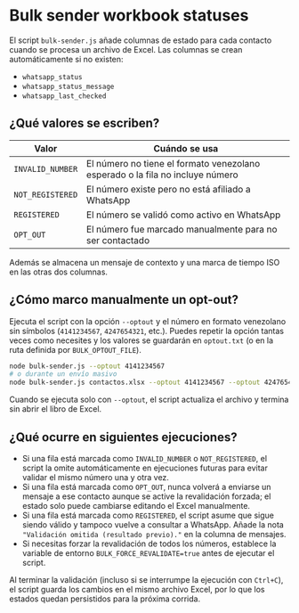 # Bulk sender workbook statuses

El script `bulk-sender.js` añade columnas de estado para cada contacto cuando se procesa un archivo de Excel. Las columnas se crean automáticamente si no existen:

- `whatsapp_status`
- `whatsapp_status_message`
- `whatsapp_last_checked`

## ¿Qué valores se escriben?

| Valor                     | Cuándo se usa                                                                 |
|---------------------------|-------------------------------------------------------------------------------|
| `INVALID_NUMBER`          | El número no tiene el formato venezolano esperado o la fila no incluye número |
| `NOT_REGISTERED`          | El número existe pero no está afiliado a WhatsApp                             |
| `REGISTERED`              | El número se validó como activo en WhatsApp                                   |
| `OPT_OUT`                 | El número fue marcado manualmente para no ser contactado                      |

Además se almacena un mensaje de contexto y una marca de tiempo ISO en las otras dos columnas.

## ¿Cómo marco manualmente un opt-out?

Ejecuta el script con la opción `--optout` y el número en formato venezolano sin símbolos (`4141234567`, `4247654321`, etc.). Puedes repetir la opción tantas veces como necesites y los valores se guardarán en `optout.txt` (o en la ruta definida por `BULK_OPTOUT_FILE`).

```bash
node bulk-sender.js --optout 4141234567
# o durante un envío masivo
node bulk-sender.js contactos.xlsx --optout 4141234567 --optout 4247654321
```

Cuando se ejecuta solo con `--optout`, el script actualiza el archivo y termina sin abrir el libro de Excel.

## ¿Qué ocurre en siguientes ejecuciones?

* Si una fila está marcada como `INVALID_NUMBER` o `NOT_REGISTERED`, el script la omite automáticamente en ejecuciones futuras para evitar validar el mismo número una y otra vez.
* Si una fila está marcada como `OPT_OUT`, nunca volverá a enviarse un mensaje a ese contacto aunque se active la revalidación forzada; el estado solo puede cambiarse editando el Excel manualmente.
* Si una fila está marcada como `REGISTERED`, el script asume que sigue siendo válido y tampoco vuelve a consultar a WhatsApp. Añade la nota `"Validación omitida (resultado previo)."` en la columna de mensajes.
* Si necesitas forzar la revalidación de todos los números, establece la variable de entorno `BULK_FORCE_REVALIDATE=true` antes de ejecutar el script.

Al terminar la validación (incluso si se interrumpe la ejecución con `Ctrl+C`), el script guarda los cambios en el mismo archivo Excel, por lo que los estados quedan persistidos para la próxima corrida.
